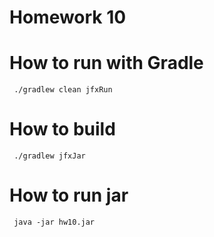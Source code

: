 # Homework 10

# How to run with Gradle
``` ./gradlew clean jfxRun```

# How to build
``` ./gradlew jfxJar```

# How to run jar
``` java -jar hw10.jar```